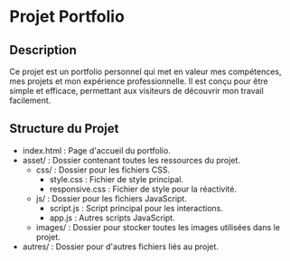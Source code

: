 # Projet Portfolio

## Description

Ce projet est un portfolio personnel qui met en valeur mes compétences, mes projets et mon expérience professionnelle.
Il est conçu pour être simple et efficace, permettant aux visiteurs de découvrir mon travail facilement.

## Structure du Projet

- index.html : Page d'accueil du portfolio.
- asset/ : Dossier contenant toutes les ressources du projet.
  - css/ : Dossier pour les fichiers CSS.
    - style.css : Fichier de style principal.
    - responsive.css : Fichier de style pour la réactivité.
  - js/ : Dossier pour les fichiers JavaScript.
    - script.js : Script principal pour les interactions.
    - app.js : Autres scripts JavaScript.
  - images/ : Dossier pour stocker toutes les images utilisées dans le projet.
- autres/ : Dossier pour d'autres fichiers liés au projet.
 
